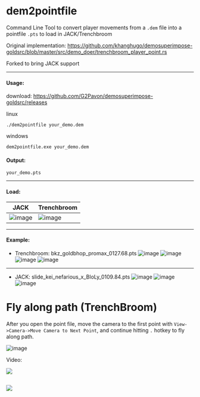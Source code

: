 # dem2pointfile
Command Line Tool to convert player movements from a `.dem` file into a pointfile `.pts` to load in JACK/Trenchbroom

Original implementation: https://github.com/khanghugo/demosuperimpose-goldsrc/blob/master/src/demo_doer/trenchbroom_player_point.rs

Forked to bring JACK support

---
#### Usage:

download: https://github.com/G2Pavon/demosuperimpose-goldsrc/releases

linux
```
./dem2pointfile your_demo.dem
```

windows
```
dem2pointfile.exe your_demo.dem
```

#### Output:

`your_demo.pts`

---
#### Load:

| JACK | Trenchbroom |
|------|-------------|
| ![image](https://github.com/G2Pavon/demosuperimpose-goldsrc/assets/14117486/ed138680-3a27-4d90-be52-418a58d1a40b)| ![image](https://github.com/G2Pavon/demosuperimpose-goldsrc/assets/14117486/e19a6f51-7c1a-4a20-904d-400b9613f191)|

---
#### Example:

- Trenchbroom: bkz_goldbhop_promax_0127.68.pts
![image](https://github.com/G2Pavon/demosuperimpose-goldsrc/assets/14117486/92d2a64a-f2d3-484c-8cd1-ab4b71a3acfd)
![image](https://github.com/G2Pavon/demosuperimpose-goldsrc/assets/14117486/3e26f8ba-eb4e-46c3-9662-69bd7069cf5b)
![image](https://github.com/G2Pavon/demosuperimpose-goldsrc/assets/14117486/987de0a0-8062-4b3a-a260-51b881d4106e)
![image](https://github.com/G2Pavon/demosuperimpose-goldsrc/assets/14117486/fc91036d-a685-4f21-a797-ea21561cfa3d)



---
- JACK: slide_kei_nefarious_x_BloLy_0109.84.pts
![image](https://github.com/G2Pavon/demosuperimpose-goldsrc/assets/14117486/85a9166d-27cd-44d6-9b11-32f66b99a92e)
![image](https://github.com/G2Pavon/demosuperimpose-goldsrc/assets/14117486/b75c7a7d-9c69-408c-806c-dad397363ed2)
![image](https://github.com/G2Pavon/demosuperimpose-goldsrc/assets/14117486/4495a592-e291-44fc-adab-3b343d2810c5)


# Fly along path (TrenchBroom)

After you open the point file, move the camera to the first point with `View->Camera->Move Camera to Next Point`, and continue hitting `.` hotkey to fly along path.

![image](https://github.com/G2Pavon/demosuperimpose-goldsrc/assets/14117486/a48b2ac9-01f2-460f-b660-0eb920e1d45b)

Video:


![](https://www.youtube.com/watch?v=-1Mhm3EiSpA)

[![](https://img.youtube.com/vi/-1Mhm3EiSpA/0.jpg)](https://www.youtube.com/watch?v=-1Mhm3EiSpA)
----


